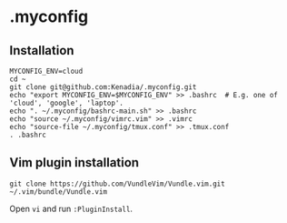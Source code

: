 # .myconfig

## Installation

```
MYCONFIG_ENV=cloud
cd ~
git clone git@github.com:Kenadia/.myconfig.git
echo "export MYCONFIG_ENV=$MYCONFIG_ENV" >> .bashrc  # E.g. one of 'cloud', 'google', 'laptop'.
echo ". ~/.myconfig/bashrc-main.sh" >> .bashrc
echo "source ~/.myconfig/vimrc.vim" >> .vimrc
echo "source-file ~/.myconfig/tmux.conf" >> .tmux.conf
. .bashrc
```

## Vim plugin installation

```
git clone https://github.com/VundleVim/Vundle.vim.git ~/.vim/bundle/Vundle.vim
```

Open `vi` and run `:PluginInstall`.
